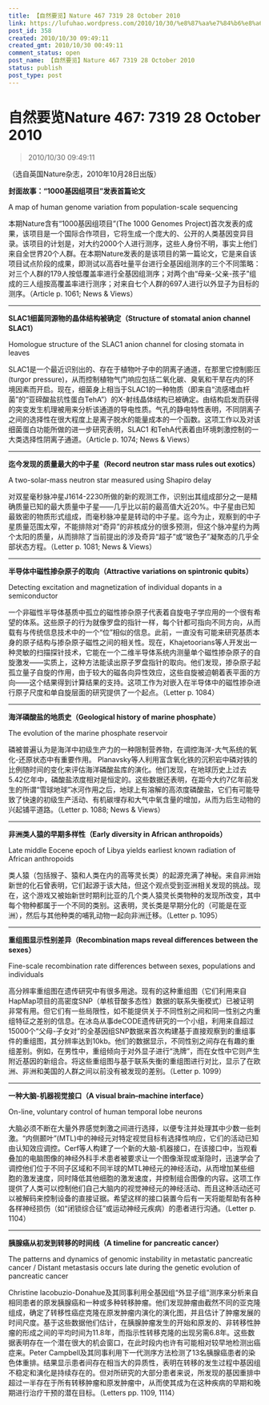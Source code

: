 ```yaml
---
title: 【自然要览】Nature 467 7319 28 October 2010
link: https://lufuhao.wordpress.com/2010/10/30/%e8%87%aa%e7%84%b6%e8%a6%81%e8%a7%88nature-467-7319-28-october-2010/
post_id: 358
created: 2010/10/30 09:49:11
created_gmt: 2010/10/30 00:49:11
comment_status: open
post_name: 【自然要览】Nature 467 7319 28 October 2010
status: publish
post_type: post
---
```


# 自然要览Nature 467: 7319 28 October 2010

> 2010/10/30 09:49:11

 

（选自英国Nature杂志，2010年10月28日出版）

**封面故事：“1000基因组项目”发表首篇论文**

A map of human genome variation from population-scale sequencing

本期Nature含有“1000基因组项目”(The 1000 Genomes Project)首次发表的成果，该项目是一个国际合作项目，它将生成一个庞大的、公开的人类基因变异目录。该项目的计划是，对大约2000个人进行测序，这些人身份不明，事实上他们来自全世界20个人群。在本期Nature发表的是该项目的第一篇论文，它是来自该项目试点阶段的成果，即测试以高吞吐量平台进行全基因组测序的三个不同策略：对三个人群的179人按低覆盖率进行全基因组测序；对两个由“母亲-父亲-孩子”组成的三人组按高覆盖率进行测序；对来自七个人群的697人进行以外显子为目标的测序。（Article p. 1061; News & Views）

***

**SLAC1细菌同源物的晶体结构被确定（Structure of stomatal anion channel SLAC1）**

Homologue structure of the SLAC1 anion channel for closing stomata in leaves

SLAC1是一个最近识别出的、存在于植物叶子中的阴离子通道，在那里它控制膨压(turgor pressure)，从而控制植物气门响应包括二氧化碳、臭氧和干旱在内的环境因素而开启。现在，细菌身上相当于SLAC1的一种物质（即来自“流感嗜血杆菌”的“亚碲酸盐抗性蛋白TehA”）的X-射线晶体结构已被确定。由结构启发而获得的突变发生机理被用来分析该通道的导电性质。气孔的静电特性表明，不同阴离子之间的选择性在很大程度上是离子脱水的能量成本的一个函数。这项工作以及对该细菌蛋白功能所做的进一步研究表明，SLAC1 和TehA代表着由环境刺激控制的一大类选择性阴离子通道。（Article p. 1074; News & Views）

***

**迄今发现的质量最大的中子星（Record neutron star mass rules out exotics）**

A two-solar-mass neutron star measured using Shapiro delay

对双星毫秒脉冲星J1614-2230所做的新的观测工作，识别出其组成部分之一是精确质量已知的最大质量中子星——几乎比以前的最高值大近20%。中子星由已知最致密的物质形式组成，而毫秒脉冲星是转动的中子星。迄今为止，观察到的中子星质量范围太窄，不能排除对“奇异”的非核成分的很多预测，但这个脉冲星约为两个太阳的质量，从而排除了当前提出的涉及奇异“超子”或“玻色子”凝聚态的几乎全部状态方程。（Letter p. 1081; News & Views）

***

**半导体中磁性掺杂原子的取向（Attractive variations on spintronic qubits）**

Detecting excitation and magnetization of individual dopants in a semiconductor

一个非磁性半导体基质中孤立的磁性掺杂原子代表着自旋电子学应用的一个很有希望的体系。这些原子的行为就像罗盘的指针一样，每个针都可指向不同方向，从而载有与传统信息技术中的一个“位”相似的信息。此前，一直没有可能来研究基质本身的原子结构与掺杂原子磁性之间的相关性。现在，Khajetoorians等人开发出一种灵敏的扫描探针技术，它能在一个二维半导体系统内测量单个磁性掺杂原子的自旋激发——实质上，这种方法能读出原子罗盘指针的取向。他们发现，掺杂原子起孤立量子自旋的作用，由于较大的磁各向异性效应，这些自旋被迫朝着表平面的方向——这个结果得到计算结果的支持。这项工作为对嵌入在半导体中的磁性掺杂进行原子尺度和单自旋层面的研究提供了一个起点。（Letter p. 1084）

***

**海洋磷酸盐的地质史（Geological history of marine phosphate）**

The evolution of the marine phosphate reservoir

磷被普遍认为是海洋中初级生产力的一种限制营养物，在调控海洋-大气系统的氧化-还原状态中有重要作用。 Planavsky等人利用富含氧化铁的沉积岩中磷对铁的比例随时间的变化来评估海洋磷酸盐库的演化。他们发现，在地球历史上过去5.42亿年中，磷酸盐浓度相对是恒定的。这些数据还表明，在距今大约7亿年前发生的所谓“雪球地球”冰河作用之后，地球上有溶解的高浓度磷酸盐，它们有可能导致了快速的初级生产活动、有机碳埋存和大气中氧含量的增加，从而为后生动物的兴起铺平道路。（Letter p. 1088; News & Views）

***

**非洲类人猿的早期多样性（Early diversity in African anthropoids）**

Late middle Eocene epoch of Libya yields earliest known radiation of African anthropoids

类人猿（包括猴子、猿和人类在内的高等灵长类）的起源充满了神秘。来自非洲始新世的化石曾表明，它们起源于该大陆，但这个观点受到亚洲相关发现的挑战。现在，这个游戏又被始新世时期利比亚的几个类人猿灵长类物种的发现所改变，其中每个物种都属于一个不同的类别。这表明，灵长类是早期分化的（可能是在亚洲），然后与其他种类的哺乳动物一起向非洲迁移。（Letter p. 1095）

***

**重组图显示性别差异（Recombination maps reveal differences between the sexes）**

Fine-scale recombination rate differences between sexes, populations and individuals

高分辨率重组图在遗传研究中有很多用途。现有的这种重组图（它们利用来自HapMap项目的高密度SNP（单核苷酸多态性）数据的联系失衡模式）已被证明非常有用。但它们有一些局限性，如不能提供关于不同性别之间和同一性别之内重组特征之差别的信息。在冰岛从事deCODE遗传研究的一个小组，利用来自超过15000个“父母-子女对”的全基因组SNP数据来首次构建基于直接观察到的重组事件的重组图，其分辨率达到10kb。他们的数据显示，不同性别之间存在有趣的重组差别。例如，在男性中，重组倾向于对外显子进行“洗牌”，而在女性中它则产生附近基因的新组合。将这些重组图与基于联系失衡的重组图进行对比，显示了在欧洲、非洲和美国的人群之间以前没有被发现的差别。（Letter p. 1099）

***

**一种大脑-机器视觉接口（A visual brain–machine interface）**

On-line, voluntary control of human temporal lobe neurons

大脑必须不断在大量外界感觉刺激之间进行选择，以便专注并处理其中少数一些刺激。“内侧颞叶”(MTL)中的神经元对特定视觉目标有选择性响应，它们的活动已知由认知效应调控。Cerf等人构建了一个新的大脑-机器接口，在该接口中，当观看叠加的电脑图像的神经外科手术患者被要求让一个图像渐现或渐隐时，迅速学会了调控他们位于不同子区域和不同半球的MTL神经元的神经活动，从而增加某些细胞的激发速度，同时降低其他细胞的激发速度，并控制组合图像的内容。这项工作提供了人类可以控制他们自己大脑内的视觉神经元的神经活动、而且这种活动还可以被解码来控制设备的直接证据。希望这样的接口装置今后有一天将能帮助有各种各样神经损伤（如“闭锁综合征”或运动神经元疾病）的患者进行沟通。（Letter p. 1104）

***

**胰腺癌从初发到转移的时间线（A timeline for pancreatic cancer）**

The patterns and dynamics of genomic instability in metastatic pancreatic cancer / Distant metastasis occurs late during the genetic evolution of pancreatic cancer

Christine Iacobuzio-Donahue及其同事利用全基因组“外显子组”测序来分析来自相同患者的原发胰腺癌和一种或多种转移肿瘤。他们发现肿瘤由截然不同的亚克隆组成，确定了转移性癌症克隆在原发肿瘤内演化的演化图，并且估计了肿瘤发展的时间尺度。基于这些数据他们估计，在胰腺肿瘤发生的开始和原发的、非转移性肿瘤的形成之间的平均时间为11.8年，而指示性转移克隆的出现另需6.8年。这些数据表明存在一个潜在很大的机会窗口，在此时段内也许有可能相对较早地检测出癌症来。Peter Campbell及其同事利用下一代测序方法检测了13名胰腺癌患者的染色体重排。结果显示患者间存在相当大的异质性，表明在转移的发生过程中基因组不稳定和演化是持续存在的。但对所研究的大部分患者来说，所发现的基因重排中超过一半存在于所有转移肿瘤和原发肿瘤中，从而使其成为在这种疾病的早期和晚期进行治疗干预的潜在目标。（Letters pp. 1109, 1114）
